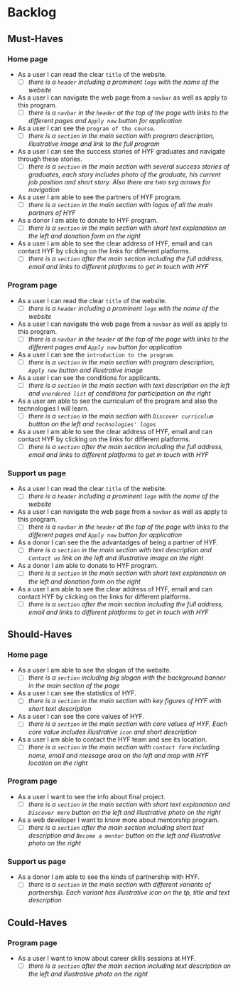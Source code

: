 # Backlog

## Must-Haves

### Home page

- As a user I can read the clear `title` of the website.
  - [ ] _there is a `header` including a prominent `logo` with the name of the
        website_
- As a user I can navigate the web page from a `navbar` as well as apply to this
  program.
  - [ ] _there is a `navbar` in the `header` at the top of the page with links
        to the different pages and `Apply now` button for application_
- As a user I can see the `program of the course`.
  - [ ] _there is a `section` in the main section with program description,
        illustrative image and link to the full program_
- As a user I can see the success stories of HYF graduates and navigate through
  these stories.
  - [ ] _there is a `section` in the main section with several success stories
        of graduates, each story includes photo of the graduate, his current job
        position and short story. Also there are two svg arrows for navigation_
- As a user I am able to see the partners of HYF program.
  - [ ] _there is a `section` in the main section with logos of all the main
        partners of HYF_
- As a donor I am able to donate to HYF program.
  - [ ] _there is a `section` in the main section with short text explanation on
        the left and donation form on the right_
- As a user I am able to see the clear address of HYF, email and can contact HYF
  by clicking on the links for different platforms.
  - [ ] _there is a `section` after the main section including the full address,
        email and links to different platforms to get in touch with HYF_

### Program page

- As a user I can read the clear `title` of the website.
  - [ ] _there is a `header` including a prominent `logo` with the name of the
        website_
- As a user I can navigate the web page from a `navbar` as well as apply to this
  program.
  - [ ] _there is a `navbar` in the `header` at the top of the page with links
        to the different pages and `Apply now` button for application_
- As a user I can see the `introduction to the program`.
  - [ ] _there is a `section` in the main section with program description,
        `Apply now` button and illustrative image_
- As a user I can see the conditions for applicants.
  - [ ] _there is a `section` in the main section with text description on the
        left and `unordered list` of conditions for participation on the right_
- As a user am able to see the curriculum of the program and also the
  technologies I will learn.
  - [ ] _there is a `section` in the main section with `Discover curriculum`
        buttton on the left and `technologies' logos`_
- As a user I am able to see the clear address of HYF, email and can contact HYF
  by clicking on the links for different platforms.
  - [ ] _there is a `section` after the main section including the full address,
        email and links to different platforms to get in touch with HYF_

### Support us page

- As a user I can read the clear `title` of the website.
  - [ ] _there is a `header` including a prominent `logo` with the name of the
        website_
- As a user I can navigate the web page from a `navbar` as well as apply to this
  program.
  - [ ] _there is a `navbar` in the `header` at the top of the page with links
        to the different pages and `Apply now` button for application_
- As a donor I can see the the advantadges of being a partner of HYF.
  - [ ] _there is a `section` in the main section with text description and
        `Contact us` link on the left and illustrative image on the right_
- As a donor I am able to donate to HYF program.
  - [ ] _there is a `section` in the main section with short text explanation on
        the left and donation form on the right_
- As a user I am able to see the clear address of HYF, email and can contact HYF
  by clicking on the links for different platforms.
  - [ ] _there is a `section` after the main section including the full address,
        email and links to different platforms to get in touch with HYF_

## Should-Haves

### Home page

- As a user I am able to see the slogan of the website.
  - [ ] _there is a `section` including big slogan with the background banner in
        the main section of the page_
- As a user I can see the statistics of HYF.
  - [ ] _there is a `section` in the main section with key figures of HYF with
        short text description_
- As a user I can see the core values of HYF.
  - [ ] _there is a `section` in the main section with core values of HYF. Each
        core value includes illustrative `icon` and short description_
- As a user I am able to contact the HYF team and see its location.
  - [ ] _there is a `section` in the main section with `contact form` including
        name, email and message area on the left and map with HYF location on
        the right_

### Program page

- As a user I want to see the info about final project.
  - [ ] _there is a `section` in the main section with short text explanation
        and `Discover more` button on the left and illustrative photo on the
        right_
- As a web developer I want to know more about mentorship program.
  - [ ] _there is a `section` after the main section including short text
        description and `Become a mentor` button on the left and illustrative
        photo on the right_

### Support us page

- As a donor I am able to see the kinds of partnership with HYF.
  - [ ] _there is a `section` in the main section with different variants of
        partnership. Each variant has illustrative icon on the tp, title and
        text description_

## Could-Haves

### Program page

- As a user I want to know about career skills sessions at HYF.
  - [ ] _there is a `section` after the main section including text description
        on the left and illustrative photo on the right_
